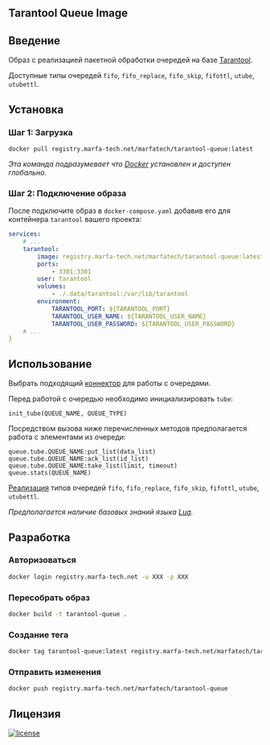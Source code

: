 ## Tarantool Queue Image

Введение
--------

Образ с реализацией пакетной обработки очередей на базе [Tarantool](https://www.tarantool.io).

Доступные типы очередей `fifo`, `fifo_replace`, `fifo_skip`, `fifottl`, `utube`, `utubettl`.

Установка
---------

### Шаг 1: Загрузка
```shell
docker pull registry.marfa-tech.net/marfatech/tarantool-queue:latest
```
*Эта команда подразумевает что [Docker](https://www.docker.com) установлен и доступен глобально.*

### Шаг 2: Подключение образа

После подключите образ в `docker-compose.yaml` добавив его для контейнера `tarantool` вашего проекта:

```yaml
services:
    # ...
    tarantool:
        image: registry.marfa-tech.net/marfatech/tarantool-queue:latest
        ports:
            - 3301:3301
        user: tarantool
        volumes:
            - ./.data/tarantool:/var/lib/tarantool
        environment:
            TARANTOOL_PORT: ${TARANTOOL_PORT}
            TARANTOOL_USER_NAME: ${TARANTOOL_USER_NAME}
            TARANTOOL_USER_PASSWORD: ${TARANTOOL_USER_PASSWORD}
    # ...
}
```

Использование
-------------
Выбрать подходящий [коннектор](https://www.tarantool.io/ru/doc/1.6/book/connectors/) для работы с очередями.

Перед работой с очередью необходимо инициализировать `tube`:
```
init_tube(QUEUE_NAME, QUEUE_TYPE)
```

Посредством вызова ниже перечисленных методов предполагается работа с элементами из очереди:
```
queue.tube.QUEUE_NAME:put_list(data_list)
queue.tube.QUEUE_NAME:ack_list(id_list)
queue.tube.QUEUE_NAME:take_list(limit, timeout)
queue.stats(QUEUE_NAME)
```

[Реализация](./files/app/queue/abstract/driver) типов очередей `fifo`, `fifo_replace`, `fifo_skip`, `fifottl`, `utube`, `utubettl`.

*Предполагается наличие базовых знаний языка [Lua](https://www.lua.org/docs.html).*

Разработка
----------

### Авторизоваться
```bash
docker login registry.marfa-tech.net -u XXX -p XXX
```

### Пересобрать образ
```bash
docker build -t tarantool-queue .
```

### Создание тега
```bash
docker tag tarantool-queue:latest registry.marfa-tech.net/marfatech/tarantool-queue:latest
```

### Отправить изменения
```bash
docker push registry.marfa-tech.net/marfatech/tarantool-queue
```

Лицензия
--------

[![license](https://img.shields.io/badge/License-MIT-green.svg?style=flat-square)](./LICENSE)
